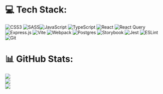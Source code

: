 # 💻 Tech Stack:
![CSS3](https://img.shields.io/badge/css3-%231572B6.svg?style=for-the-badge&logo=css3&logoColor=white) ![SASS](https://img.shields.io/badge/SASS-hotpink.svg?style=for-the-badge&logo=SASS&logoColor=white)![JavaScript](https://img.shields.io/badge/javascript-%23323330.svg?style=for-the-badge&logo=javascript&logoColor=%23F7DF1E) ![TypeScript](https://img.shields.io/badge/typescript-%23007ACC.svg?style=for-the-badge&logo=typescript&logoColor=white) ![React](https://img.shields.io/badge/react-%2320232a.svg?style=for-the-badge&logo=react&logoColor=%2361DAFB) 
![React Query](https://img.shields.io/badge/-React%20Query-FF4154?style=for-the-badge&logo=react%20query&logoColor=white)
	![Express.js](https://img.shields.io/badge/express.js-%23404d59.svg?style=for-the-badge&logo=express&logoColor=%2361DAFB) 
 ![Vite](https://img.shields.io/badge/vite-%23646CFF.svg?style=for-the-badge&logo=vite&logoColor=white)
 ![Webpack](https://img.shields.io/badge/webpack-%238DD6F9.svg?style=for-the-badge&logo=webpack&logoColor=black)
	![Postgres](https://img.shields.io/badge/postgres-%23316192.svg?style=for-the-badge&logo=postgresql&logoColor=white)
 	![Storybook](https://img.shields.io/badge/-Storybook-FF4785?style=for-the-badge&logo=storybook&logoColor=white)
  ![Jest](https://img.shields.io/badge/-jest-%23C21325?style=for-the-badge&logo=jest&logoColor=white)
  	![ESLint](https://img.shields.io/badge/ESLint-4B3263?style=for-the-badge&logo=eslint&logoColor=white)
   ![Git](https://img.shields.io/badge/git-%23F05033.svg?style=for-the-badge&logo=git&logoColor=white)
# 📊 GitHub Stats:
![](https://github-readme-stats.vercel.app/api?username=BRIT47rus&theme=dark&hide_border=false&include_all_commits=false&count_private=false)<br/>
![](https://github-readme-streak-stats.herokuapp.com/?user=BRIT47rus&theme=dark&hide_border=false)<br/>
![](https://github-readme-stats.vercel.app/api/top-langs/?username=BRIT47rus&theme=dark&hide_border=false&include_all_commits=false&count_private=false&layout=compact)
